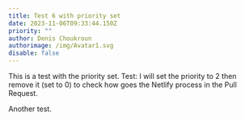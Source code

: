 ```yaml
---
title: Test 6 with priority set
date: 2023-11-06T09:33:44.150Z
priority: ""
author: Denis Choukroun
authorimage: /img/Avatar1.svg
disable: false
---
```

This is a test with the priority set.
Test:
I will set the priority to 2 then remove it (set to 0) to check how goes the Netlify process in the Pull Request.

Another test.